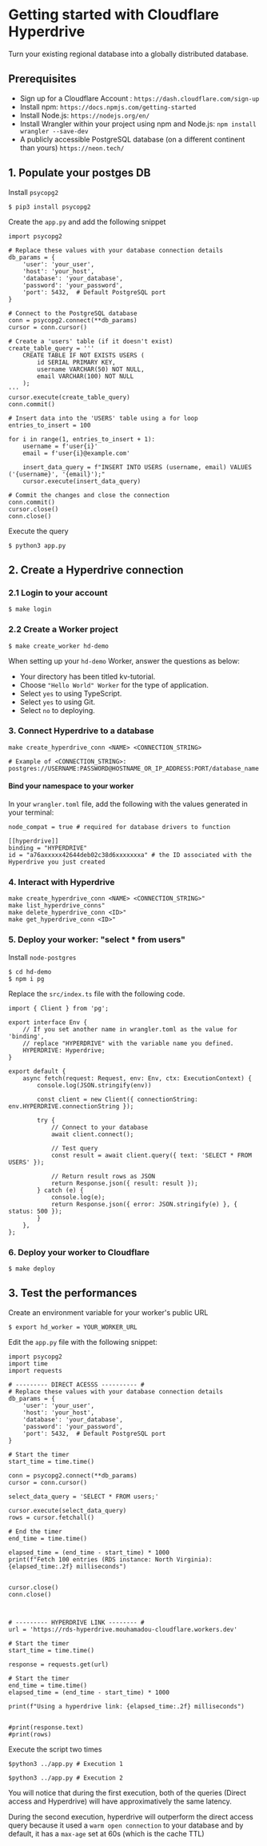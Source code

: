 
# Getting started with Cloudflare Hyperdrive

Turn your existing regional database into a globally distributed database.

## Prerequisites

 *  Sign up for a Cloudflare Account : `https://dash.cloudflare.com/sign-up`
 *  Install npm: `https://docs.npmjs.com/getting-started`
 *  Install Node.js: `https://nodejs.org/en/`
 *  Install Wrangler within your project using npm and Node.js: `npm install wrangler --save-dev` 
 *  A publicly accessible PostgreSQL database (on a different continent than yours) `https://neon.tech/`

## 1. Populate your postges DB
Install `psycopg2`
```
$ pip3 install psycopg2
```
Create the `app.py` and add the following snippet
```
import psycopg2

# Replace these values with your database connection details
db_params = {
    'user': 'your_user',
    'host': 'your_host',
    'database': 'your_database',
    'password': 'your_password',
    'port': 5432,  # Default PostgreSQL port
}

# Connect to the PostgreSQL database
conn = psycopg2.connect(**db_params)
cursor = conn.cursor()

# Create a 'users' table (if it doesn't exist)
create_table_query = '''
    CREATE TABLE IF NOT EXISTS USERS (
        id SERIAL PRIMARY KEY,
        username VARCHAR(50) NOT NULL,
        email VARCHAR(100) NOT NULL
    );
'''
cursor.execute(create_table_query)
conn.commit()

# Insert data into the 'USERS' table using a for loop
entries_to_insert = 100

for i in range(1, entries_to_insert + 1):
    username = f'user{i}'
    email = f'user{i}@example.com'
    
    insert_data_query = f"INSERT INTO USERS (username, email) VALUES ('{username}', '{email}');"
    cursor.execute(insert_data_query)

# Commit the changes and close the connection
conn.commit()
cursor.close()
conn.close()
```
Execute the query
```
$ python3 app.py
```
## 2. Create a Hyperdrive connection
### 2.1 Login to your account
```
$ make login
```

### 2.2 Create a Worker project
```
$ make create_worker hd-demo
```
When setting up your `hd-demo` Worker, answer the questions as below:
*  Your directory has been titled kv-tutorial.
*  Choose `"Hello World" Worker` for the type of application.
*  Select `yes` to using TypeScript.
*  Select `yes` to using Git.
*  Select `no` to deploying.


### 3. Connect Hyperdrive to a database
```
make create_hyperdrive_conn <NAME> <CONNECTION_STRING>

# Example of <CONNECTION_STRING>:  postgres://USERNAME:PASSWORD@HOSTNAME_OR_IP_ADDRESS:PORT/database_name
```

#### Bind your namespace to your worker
In your `wrangler.toml` file, add the following with the values generated in your terminal:
```
node_compat = true # required for database drivers to function

[[hyperdrive]]
binding = "HYPERDRIVE"
id = "a76axxxxx42644deb02c38d6xxxxxxxa" # the ID associated with the Hyperdrive you just created
```

### 4. Interact with Hyperdrive
```
make create_hyperdrive_conn <NAME> <CONNECTION_STRING>"
make list_hyperdrive_conns"
make delete_hyperdrive_conn <ID>"
make get_hyperdrive_conn <ID>" 
```

### 5. Deploy your worker: "select * from users"
Install `node-postgres`
```
$ cd hd-demo
$ npm i pg
```
Replace the `src/index.ts` file with the following code.
```
import { Client } from 'pg';

export interface Env {
	// If you set another name in wrangler.toml as the value for 'binding',
	// replace "HYPERDRIVE" with the variable name you defined.
	HYPERDRIVE: Hyperdrive;
}

export default {
	async fetch(request: Request, env: Env, ctx: ExecutionContext) {
		console.log(JSON.stringify(env))
		
		const client = new Client({ connectionString: env.HYPERDRIVE.connectionString });

		try {
			// Connect to your database
			await client.connect();

			// Test query
			const result = await client.query({ text: 'SELECT * FROM USERS' });

			// Return result rows as JSON
			return Response.json({ result: result });
		} catch (e) {
			console.log(e);
			return Response.json({ error: JSON.stringify(e) }, { status: 500 });
		}
	},
};
```

### 6. Deploy your worker to Cloudflare
```
$ make deploy
```

## 3. Test the performances
Create an environment variable for your worker's public URL
```
$ export hd_worker = YOUR_WORKER_URL
```
Edit the `app.py` file with the following snippet:
```
import psycopg2
import time
import requests

# --------- DIRECT ACESSS ---------- #
# Replace these values with your database connection details
db_params = {
    'user': 'your_user',
    'host': 'your_host',
    'database': 'your_database',
    'password': 'your_password',
    'port': 5432,  # Default PostgreSQL port
}

# Start the timer
start_time = time.time()

conn = psycopg2.connect(**db_params)
cursor = conn.cursor()

select_data_query = 'SELECT * FROM users;'

cursor.execute(select_data_query)
rows = cursor.fetchall()

# End the timer
end_time = time.time()

elapsed_time = (end_time - start_time) * 1000
print(f"Fetch 100 entries (RDS instance: North Virginia): {elapsed_time:.2f} milliseconds")


cursor.close()
conn.close()



# --------- HYPERDRIVE LINK -------- #
url = 'https://rds-hyperdrive.mouhamadou-cloudflare.workers.dev'

# Start the timer
start_time = time.time()

response = requests.get(url)

# Start the timer
end_time = time.time()
elapsed_time = (end_time - start_time) * 1000

print(f"Using a hyperdrive link: {elapsed_time:.2f} milliseconds")

 
#print(response.text)
#print(rows)
```
Execute the script two times
```
$python3 ../app.py # Execution 1

$python3 ../app.py # Execution 2
```

You will notice that during the first execution, both of the queries (Direct access and Hyperdrive) will have approximatively the same latency. 

During the second execution, hyperdrive will outperform the direct access query because it used a `warm open connection` to your database and by default, it has a `max-age` set at 60s (which is the cache TTL)
